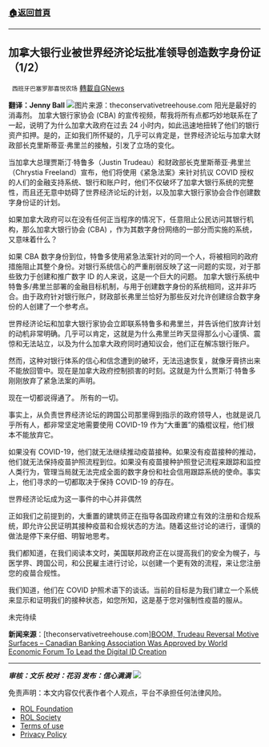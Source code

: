 ###  [:house:返回首頁](https://github.com/ourhimalayas/txt)
---


## 加拿大银行业被世界经济论坛批准领导创造数字身份证（1/2）
` 西班牙巴塞罗那喜悦农场` [轉載自GNews](https://gnews.org/zh-hans/2064842/)

**翻译：Jenny Ball**
![](https://assets.gnews.org/wp-content/uploads/2022/02/tempsnip加拿大银行业被世界经济论坛批准领导创造数字身份证.png)图片来源：theconservativetreehouse.com
阳光是最好的消毒剂。 加拿大银行家协会 (CBA) 的宣传视频，帮我将所有点都巧妙地联系在了一起，说明了为什么加拿大政府在过去 24 小时内，如此迅速地扭转了他们的银行资产扣押。是的，正如我们所怀疑的，几乎可以肯定是，世界经济论坛与加拿大财政部长克里斯蒂亚·弗里兰的接触，引发了立场的变化。

当加拿大总理贾斯汀·特鲁多（Justin Trudeau）和财政部长克里斯蒂亚·弗里兰（Chrystia Freeland）宣布，他们将使用《紧急法案》来针对抗议 COVID 授权的人们的金融支持系统、银行和账户时，他们不仅破坏了加拿大银行系统的完整性，而且还无意中妨碍了世界经济论坛的计划，以及加拿大银行家协会合作创建数字身份证的计划。

如果加拿大政府可以在没有任何正当程序的情况下，任意阻止公民访问其银行机构，那么加拿大银行协会 (CBA) ，作为其数字身份网络的一部分而实施的系统，又意味着什么？

如果 CBA 数字身份到位，特鲁多使用紧急法案针对的同一个人，将被相同的政府措施阻止其整个身份。对银行系统信心的严重削弱反映了这一问题的实现，对于那些致力于创建和推广数字 ID 的人来说，这是一个巨大的问题。
加拿大银行系统中特鲁多/弗里兰部署的金融目标机制，与用于创建数字身份的系统相同，这并非巧合。由于政府针对银行账户，财政部长弗里兰恰好为那些反对允许创建综合数字身份的人创建了一个参考点。

世界经济论坛和加拿大银行家协会立即联系特鲁多和弗里兰，并告诉他们放弃计划的动机非常明确。几乎可以肯定，这就是为什么弗里兰昨天显得那么小心谨慎、震惊和无法站立，以及为什么加拿大政府同时通知议会，他们正在解冻银行账户。

然而，这种对银行体系的信心和信念遭到的破坏，无法迅速恢复，就像牙膏挤出来不能放回管中。现在是加拿大政府控制损害的时刻。这就是为什么贾斯汀·特鲁多刚刚放弃了紧急法案的声明。

现在一切都说得通了。 所有的一切。

事实上，从负责世界经济论坛的跨国公司那里得到指示的政府领导人，也就是说几乎所有人，都非常坚定地需要使用 COVID-19 作为“大重置”的撬棍议程，他们根本不能放弃它。

如果没有 COVID-19，他们就无法继续推动疫苗接种。如果没有疫苗接种的推动，他们就无法保持疫苗护照流程到位。如果没有疫苗接种护照登记流程来跟踪和监控人类行为，管理当局就无法完成全面的数字身份和社会信用跟踪系统的使命。事实上，他们寻求的一切都取决于保持 COVID-19 的存在。

世界经济论坛成为这一事件的中心并非偶然

正如我们之前提到的，大重置的建筑师正在指导各国政府建立有效的注册和合规系统，即允许公民证明其接种疫苗和合规状态的方法。随着这些讨论的进行，谨慎的做法是停下来仔细、明智地思考。

我们都知道，在我们阅读本文时，美国联邦政府正在以提高我们的安全为幌子，与医学界、跨国公司，和公民雇主进行讨论，以创建一个更有效的流程，来让您注册您的疫苗合规性。

我们知道，他们在 COVID 护照术语下的谈话。当前的目标是为我们建立一个系统来显示和证明我们的接种状态，如您所知，这是基于您对强制性疫苗的服从。

未完待续

**新闻来源**：[theconservativetreehouse.com][BOOM, Trudeau Reversal Motive Surfaces – Canadian Banking Association Was Approved by World Economic Forum To Lead the Digital ID Creation](https://theconservativetreehouse.com/blog/2022/02/23/boom-trudeau-reversal-motive-surfaces-canadian-banking-association-was-approved-by-world-economic-forum-to-lead-the-digital-id-creation/)

* * *

***审核：文乐
校对：花羽
发布：信心满满***
![](https://assets.gnews.org/wp-content/uploads/2022/02/GNEWS_CH.-1-3-4.jpeg)


 

免责声明：本文内容仅代表作者个人观点，平台不承担任何法律风险。

- [ROL Foundation](https://rolfoundation.org/)
- [ROL Society](https://rolsociety.org/)
- [Terms of use](https://gnews.org/terms-of-use-3/)
- [Privacy Policy](https://gnews.org/privacy-policy/)
